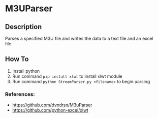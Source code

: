 # M3UParser

## Description
Parses a specified M3U file and writes the data to a text file and an excel file

## How To
1. Install python
2. Run command `pip install xlwt` to install xlwt module
3. Run command `python StreamParser.py <filename>` to begin parsing

### References:
- https://github.com/dvndrsn/M3uParser
- https://github.com/python-excel/xlwt